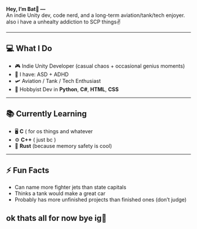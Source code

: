 

**Hey, I’m Bat🦇 —**  
An indie Unity dev, code nerd, and a long-term aviation/tank/tech enjoyer.  
also i have a unhealty addiction to SCP things✌️ 

---

## 💻 What I Do
- 🎮 Indie Unity Developer (casual chaos + occasional genius moments)
- 🧠 I have: ASD + ADHD 
- 🛩 Aviation / Tank / Tech Enthusiast  
- 🐍 Hobbyist Dev in **Python**, **C#**, **HTML**, **CSS**  

---

## 📚 Currently Learning
- 🖥 **C** ( for os things and whatever
- ⚙️ **C++** ( just bc )
- 🦀 **Rust** (because memory safety is cool)

---

## ⚡ Fun Facts
- Can name more fighter jets than state capitals  
- Thinks a tank would make a great car  
- Probably has more unfinished projects than finished ones (don’t judge)

ok thats all for now bye ig🙂
---

